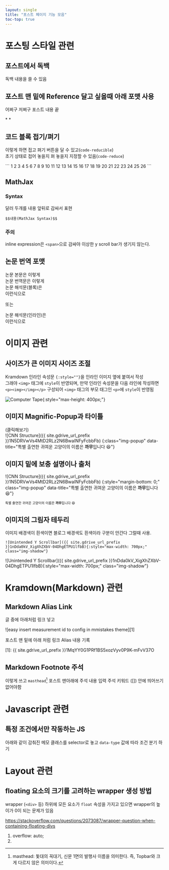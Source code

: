 ```yaml
---
layout: single
title: "포스트 페이지 기능 모음"
toc-top: true
---
```


# 포스팅 스타일 관련
## 포스트에서 독백

<div class="md-monologue" markdown=1>
독백 내용을 쓸 수 있음
</div>

## 포스트 맨 밑에 Reference 달고 싶을때 아래 포맷 사용

어쩌구 저쩌구 포스트 내용 끝

<div class="md-reference" markdown=1>
* <https://towardsdatascience.com/a-comprehensive-introduction-to-different-types-of-convolutions-in-deep-learning-669281e58215#:~:text=A%20%E2%80%9CKernel%E2%80%9D%20refers%20to%20a,is%20a%20collection%20of%20kernels.>
* <http://taewan.kim/post/cnn/>
</div>

## 코드 블록 접기/펴기

이렇게 하면 접고 펴기 버튼을 달 수 있고(`code-reducible`)<br/>
초기 상태로 접어 놓을지 펴 놓을지 지정할 수 있음(`code-reduce`)

<div class="code-reducible code-reduce" markdown="1">
```
1
2
3
4
5
6
7
8
9
10
11
12
13
14
15
16
17
18
19
20
21
22
23
24
25
26
```
</div>

## MathJax

### Syntax

달러 두개를 내용 앞뒤로 감싸서 표현

`$$내용(MathJax Syntax)$$`

### 주의

inline expression은 `<span>`으로 감싸야 이상한 y scroll bar가 생기지 않는다.

## 논문 번역 포맷

<div class="md-paper-origin">
논문 본문은 이렇게
</div>

<div class="md-paper-translated">
논문 번역문은 이렇게
</div>

<div class="md-paper-interpreted">
논문 해석문(블록)은<br/>
이런식으로
</div>

또는

<span class="md-paper-interpreted">
논문 해석문(인라인)은<br/>
이런식으로
</span>

# 이미지 관련

## 사이즈가 큰 이미지 사이즈 조절

Kramdown 인라인 속성문 `{:style=""}`을 인라인 이미지 옆에 붙여서 작성<br/>
그래야 `<img>` 태그에 `style`이 반영되며, 만약 인라인 속성문을 다음 라인에 작성하면
`<p><img></img></p>` 구성되어 `<img>` 태그의 부모 태그인 `<p>`에 `style`이 반영됨

![Computer Tape](http://www.columbia.edu/cu/computinghistory/701-tape.gif){:style="max-height: 400px;"}

## 이미지 Magnific-Popup과 타이틀

(클릭해보기)<br/>
![CNN Structure]({{ site.gdrive_url_prefix }}1N5DRVwVs4MtD2RLz2N6BwaINFyFcbbFb)
{:class="img-popup" data-title="특별 출연한 귀여운 고양이의 이름은 <strong>까무</strong>입니다 😆"}

## 이미지 밑에 보충 설명이나 출처

![CNN Structure]({{ site.gdrive_url_prefix }}1N5DRVwVs4MtD2RLz2N6BwaINFyFcbbFb)
{:style="margin-bottom: 0;" class="img-popup" data-title="특별 출연한 귀여운 고양이의 이름은 <strong>까무</strong>입니다 😆"}
<div style="font-size: .75em;" markdown=1>
특별 출연한 귀여운 고양이의 이름은 <strong>까무</strong>입니다 😆
</div>

## 이미지의 그림자 테두리

이미지 배경색이 흰색이면 블로그 배경색도 흰색이라 구분이 안간다 그럴때 사용.

`![Unintended Y Scrollbar]({{ site.gdrive_url_prefix }}1nDda0kV_XigXhZXbV-04DhgETPU1lfbB){:style="max-width: 700px;" class="img-shadow"}`

![Unintended Y Scrollbar]({{ site.gdrive_url_prefix }}1nDda0kV_XigXhZXbV-04DhgETPU1lfbB){:style="max-width: 700px;" class="img-shadow"}

# Kramdown(Markdown) 관련
## Markdown Alias Link

글 중에 아래처럼 링크 넣고

![easy insert measurement id to config in mmistakes theme][1]

포스트 맨 밑에 아래 처럼 링크 Alias 내용 기록

[1]: {{ site.gdrive_url_prefix }}1MqYY0G1PRf1BS5xozVyv0P9K-mFvV37O

## Markdown Footnote 주석

이렇게 쓰고 `masthead`[^masthead] 포스트 맨아래에 주석 내용 입력
주석 키워드 ([]) 안에 띄어쓰기 없어야함

[^masthead]: masthead: 돛대의 꼭대기, 신문 1면의 발행사 이름을 의미한다. 즉, Topbar와 크게 다르지 않은 의미이다.

# Javascript 관련

## 특정 조건에서만 작동하는 JS

아래와 같이 감춰진 메모 클래스를 selector로 놓고 `data-type` 값에 따라 조건 분기 하기

<div class="memo" hidden data-type="toc"></div>

# Layout 관련

## floating 요소의 크기를 고려하는 wrapper 생성 방법

wrapper (`<div>` 등) 하위에 모든 요소가 `float` 속성을 가지고 있으면 wrapper의 높이가 0이 되는 문제가 있음

https://stackoverflow.com/questions/2073087/wrapper-question-when-containing-floating-divs

1. overflow: auto;
2. <br style="clear:both" />
